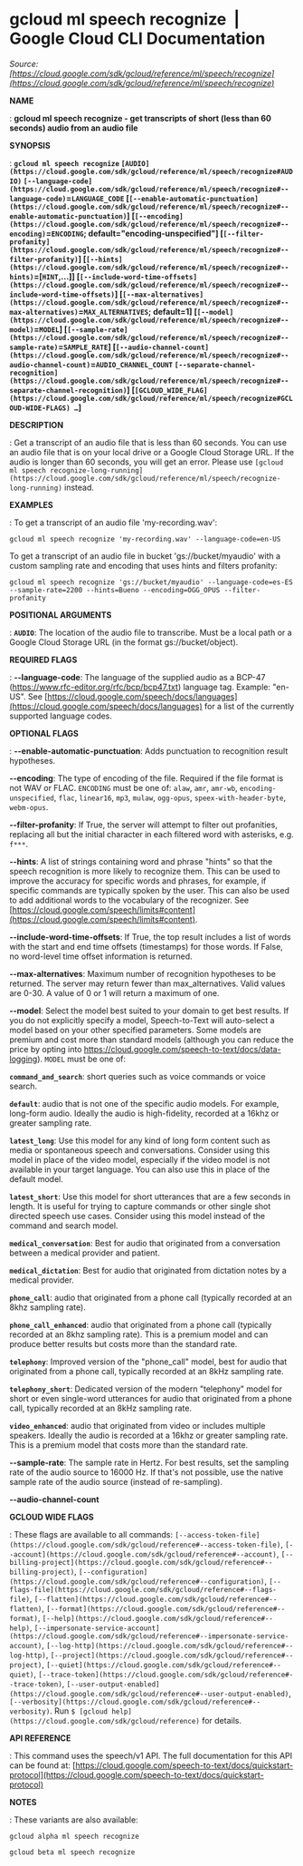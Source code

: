 # gcloud ml speech recognize  |  Google Cloud CLI Documentation

*Source: [https://cloud.google.com/sdk/gcloud/reference/ml/speech/recognize](https://cloud.google.com/sdk/gcloud/reference/ml/speech/recognize)*

**NAME**

: **gcloud ml speech recognize - get transcripts of short (less than 60 seconds) audio from an audio file**

**SYNOPSIS**

: **`gcloud ml speech recognize` `[AUDIO](https://cloud.google.com/sdk/gcloud/reference/ml/speech/recognize#AUDIO)` `[--language-code](https://cloud.google.com/sdk/gcloud/reference/ml/speech/recognize#--language-code)`=`LANGUAGE_CODE` [`[--enable-automatic-punctuation](https://cloud.google.com/sdk/gcloud/reference/ml/speech/recognize#--enable-automatic-punctuation)`] [`[--encoding](https://cloud.google.com/sdk/gcloud/reference/ml/speech/recognize#--encoding)`=`ENCODING`; default="encoding-unspecified"] [`[--filter-profanity](https://cloud.google.com/sdk/gcloud/reference/ml/speech/recognize#--filter-profanity)`] [`[--hints](https://cloud.google.com/sdk/gcloud/reference/ml/speech/recognize#--hints)`=[`HINT`,…]] [`[--include-word-time-offsets](https://cloud.google.com/sdk/gcloud/reference/ml/speech/recognize#--include-word-time-offsets)`] [`[--max-alternatives](https://cloud.google.com/sdk/gcloud/reference/ml/speech/recognize#--max-alternatives)`=`MAX_ALTERNATIVES`; default=1] [`[--model](https://cloud.google.com/sdk/gcloud/reference/ml/speech/recognize#--model)`=`MODEL`] [`[--sample-rate](https://cloud.google.com/sdk/gcloud/reference/ml/speech/recognize#--sample-rate)`=`SAMPLE_RATE`] [`[--audio-channel-count](https://cloud.google.com/sdk/gcloud/reference/ml/speech/recognize#--audio-channel-count)`=`AUDIO_CHANNEL_COUNT` `[--separate-channel-recognition](https://cloud.google.com/sdk/gcloud/reference/ml/speech/recognize#--separate-channel-recognition)`] [`[GCLOUD_WIDE_FLAG](https://cloud.google.com/sdk/gcloud/reference/ml/speech/recognize#GCLOUD-WIDE-FLAGS) …`]**

**DESCRIPTION**

: Get a transcript of an audio file that is less than 60 seconds. You can use an
audio file that is on your local drive or a Google Cloud Storage URL.
If the audio is longer than 60 seconds, you will get an error. Please use
`[gcloud ml
speech recognize-long-running](https://cloud.google.com/sdk/gcloud/reference/ml/speech/recognize-long-running)` instead.

**EXAMPLES**

: To get a transcript of an audio file 'my-recording.wav':

```
gcloud ml speech recognize 'my-recording.wav' --language-code=en-US
```

To get a transcript of an audio file in bucket 'gs://bucket/myaudio' with a
custom sampling rate and encoding that uses hints and filters profanity:

```
gcloud ml speech recognize 'gs://bucket/myaudio' --language-code=es-ES --sample-rate=2200 --hints=Bueno --encoding=OGG_OPUS --filter-profanity
```

**POSITIONAL ARGUMENTS**

: **`AUDIO`**:
The location of the audio file to transcribe. Must be a local path or a Google
Cloud Storage URL (in the format gs://bucket/object).

**REQUIRED FLAGS**

: **--language-code**:
The language of the supplied audio as a BCP-47
(https://www.rfc-editor.org/rfc/bcp/bcp47.txt) language tag. Example: "en-US".
See [https://cloud.google.com/speech/docs/languages](https://cloud.google.com/speech/docs/languages)
for a list of the currently supported language codes.

**OPTIONAL FLAGS**

: **--enable-automatic-punctuation**:
Adds punctuation to recognition result hypotheses.

**--encoding**:
The type of encoding of the file. Required if the file format is not WAV or
FLAC. `ENCODING` must be one of: `alaw`,
`amr`, `amr-wb`, `encoding-unspecified`,
`flac`, `linear16`, `mp3`, `mulaw`,
`ogg-opus`, `speex-with-header-byte`,
`webm-opus`.

**--filter-profanity**:
If True, the server will attempt to filter out profanities, replacing all but
the initial character in each filtered word with asterisks, e.g.
`f***`.

**--hints**:
A list of strings containing word and phrase "hints" so that the speech
recognition is more likely to recognize them. This can be used to improve the
accuracy for specific words and phrases, for example, if specific commands are
typically spoken by the user. This can also be used to add additional words to
the vocabulary of the recognizer. See [https://cloud.google.com/speech/limits#content](https://cloud.google.com/speech/limits#content).

**--include-word-time-offsets**:
If True, the top result includes a list of words with the start and end time
offsets (timestamps) for those words. If False, no word-level time offset
information is returned.

**--max-alternatives**:
Maximum number of recognition hypotheses to be returned. The server may return
fewer than max_alternatives. Valid values are 0-30. A value of 0 or 1 will
return a maximum of one.

**--model**:
Select the model best suited to your domain to get best results. If you do not
explicitly specify a model, Speech-to-Text will auto-select a model based on
your other specified parameters. Some models are premium and cost more than
standard models (although you can reduce the price by opting into
https://cloud.google.com/speech-to-text/docs/data-logging).
`MODEL` must be one of:

**`command_and_search`**:
short queries such as voice commands or voice search.

**`default`**:
audio that is not one of the specific audio models. For example, long-form
audio. Ideally the audio is high-fidelity, recorded at a 16khz or greater
sampling rate.

**`latest_long`**:
Use this model for any kind of long form content such as media or spontaneous
speech and conversations. Consider using this model in place of the video model,
especially if the video model is not available in your target language. You can
also use this in place of the default model.

**`latest_short`**:
Use this model for short utterances that are a few seconds in length. It is
useful for trying to capture commands or other single shot directed speech use
cases. Consider using this model instead of the command and search model.

**`medical_conversation`**:
Best for audio that originated from a conversation between a medical provider
and patient.

**`medical_dictation`**:
Best for audio that originated from dictation notes by a medical provider.

**`phone_call`**:
audio that originated from a phone call (typically recorded at an 8khz sampling
rate).

**`phone_call_enhanced`**:
audio that originated from a phone call (typically recorded at an 8khz sampling
rate). This is a premium model and can produce better results but costs more
than the standard rate.

**`telephony`**:
Improved version of the "phone_call" model, best for audio that originated from
a phone call, typically recorded at an 8kHz sampling rate.

**`telephony_short`**:
Dedicated version of the modern "telephony" model for short or even single-word
utterances for audio that originated from a phone call, typically recorded at an
8kHz sampling rate.

**`video_enhanced`**:
audio that originated from video or includes multiple speakers. Ideally the
audio is recorded at a 16khz or greater sampling rate. This is a premium model
that costs more than the standard rate.

**--sample-rate**:
The sample rate in Hertz. For best results, set the sampling rate of the audio
source to 16000 Hz. If that's not possible, use the native sample rate of the
audio source (instead of re-sampling).

**--audio-channel-count**

**GCLOUD WIDE FLAGS**

: These flags are available to all commands: `[--access-token-file](https://cloud.google.com/sdk/gcloud/reference#--access-token-file)`,
`[--account](https://cloud.google.com/sdk/gcloud/reference#--account)`, `[--billing-project](https://cloud.google.com/sdk/gcloud/reference#--billing-project)`,
`[--configuration](https://cloud.google.com/sdk/gcloud/reference#--configuration)`,
`[--flags-file](https://cloud.google.com/sdk/gcloud/reference#--flags-file)`,
`[--flatten](https://cloud.google.com/sdk/gcloud/reference#--flatten)`, `[--format](https://cloud.google.com/sdk/gcloud/reference#--format)`, `[--help](https://cloud.google.com/sdk/gcloud/reference#--help)`, `[--impersonate-service-account](https://cloud.google.com/sdk/gcloud/reference#--impersonate-service-account)`,
`[--log-http](https://cloud.google.com/sdk/gcloud/reference#--log-http)`,
`[--project](https://cloud.google.com/sdk/gcloud/reference#--project)`, `[--quiet](https://cloud.google.com/sdk/gcloud/reference#--quiet)`, `[--trace-token](https://cloud.google.com/sdk/gcloud/reference#--trace-token)`, `[--user-output-enabled](https://cloud.google.com/sdk/gcloud/reference#--user-output-enabled)`,
`[--verbosity](https://cloud.google.com/sdk/gcloud/reference#--verbosity)`.
Run `$ [gcloud help](https://cloud.google.com/sdk/gcloud/reference)` for details.

**API REFERENCE**

: This command uses the speech/v1 API. The full documentation for this API can be
found at: [https://cloud.google.com/speech-to-text/docs/quickstart-protocol](https://cloud.google.com/speech-to-text/docs/quickstart-protocol)

**NOTES**

: These variants are also available:

```
gcloud alpha ml speech recognize
```

```
gcloud beta ml speech recognize
```
